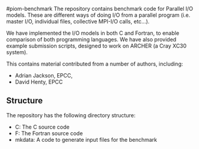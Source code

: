 #piom-benchmark
The repository contains benchmark code for Parallel I/O models.  These are different ways of doing I/O from a parallel program (i.e. master I/O, individual files, collective MPI-I/O calls, etc...).

We have implemented the I/O models in both C and Fortran, to enable comparison of both programming languages.  We have also provided example submission scripts, designed to work on ARCHER (a Cray XC30 system).

This contains material contributed from a number of authors, including:

* Adrian Jackson, EPCC,
* David Henty, EPCC

## Structure
The repository has the following directory structure:
* C: The C source code
* F: The Fortran source code
* mkdata:  A code to generate input files for the benchmark



